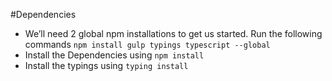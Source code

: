 #Dependencies
- We’ll need 2 global npm installations to get us started. Run the following commands
`npm install gulp typings typescript --global`
- Install the Dependencies using `npm install`
- Install the typings using `typing install`